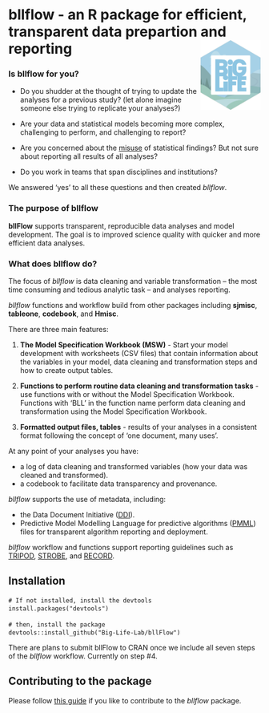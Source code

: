 
<!-- README.md is generated from README.Rmd. Please edit that file -->

# bllflow - an R package for efficient, transparent data prepartion and reporting <img src="./man/figures/pbl-sticker.png" align="right" alt="" width="120" />

### Is bllflow for you?

  - Do you shudder at the thought of trying to update the analyses for a
    previous study? (let alone imagine someone else trying to replicate
    your analyses?)

  - Are your data and statistical models becoming more complex,
    challenging to perform, and challenging to report?

  - Are you concerned about the
    [misuse](https://www.nature.com/articles/d41586-019-00857-9) of
    statistical findings? But not sure about reporting all results of
    all analyses?

  - Do you work in teams that span disciplines and institutions?

We answered ‘yes’ to all these questions and then created *bllflow*.

### The purpose of bllflow

**bllFlow** supports transparent, reproducible data analyses and model
development. The goal is to improved science quality with quicker and
more efficient data analyses.

### What does bllflow do?

The focus of *bllflow* is data cleaning and variable transformation –
the most time consuming and tedious analytic task – and analyses
reporting.

*bllflow* functions and workflow build from other packages including
**sjmisc**, **tableone**, **codebook**, and **Hmisc**.

There are three main features:

1)  **The Model Specification Workbook (MSW)** - Start your model
    development with worksheets (CSV files) that contain information
    about the variables in your model, data cleaning and transformation
    steps and how to create output tables.

2)  **Functions to perform routine data cleaning and transformation
    tasks** - use functions with or without the Model Specification
    Workbook. Functions with ‘BLL’ in the function name perform data
    cleaning and transformation using the Model Specification Workbook.

3)  **Formatted output files, tables** - results of your analyses in a
    consistent format following the concept of ‘one document, many
    uses’.

At any point of your analyses you have:

  - a log of data cleaning and transformed variables (how your data was
    cleaned and transformed).
  - a codebook to facilitate data transparency and provenance.

*bllflow* supports the use of metadata, including:

  - the Data Document Initiative ([DDI](https://ddialliance.org)).
  - Predictive Model Modelling Language for predictive algorithms
    ([PMML](http://dmg.org/pmml/v4-3/GeneralStructure.html)) files for
    transparent algorithm reporting and deployment.

*bllflow* workflow and functions support reporting guidelines such as
[TRIPOD](https://www.equator-network.org/2015/01/07/guidelines-for-reporting-multivariable-prediction-models-for-individual-prognosis-or-diagnosis-tripod-published/),
[STROBE](http://www.equator-network.org/reporting-guidelines/strobe/),
and
[RECORD](http://www.equator-network.org/reporting-guidelines/record/).

## Installation

    # If not installed, install the devtools
    install.packages("devtools")
    
    # then, install the package
    devtools::install_github("Big-Life-Lab/bllFlow")

There are plans to submit bllFlow to CRAN once we include all seven
steps of the *bllflow* workflow. Currently on step \#4.

## Contributing to the package

Please follow [this guide](CONTRIBUTING.md) if you like to contribute to
the *bllflow* package.
